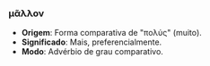 ### μᾶλλον
- **Origem**: Forma comparativa de "πολύς" (muito).
- **Significado**: Mais, preferencialmente.
- **Modo**: Advérbio de grau comparativo.